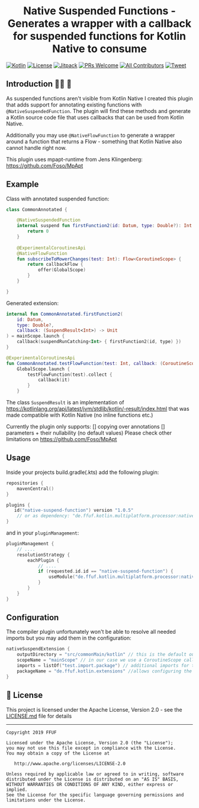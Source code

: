 <h1 align="center">Native Suspended Functions - Generates a wrapper with a callback for suspended functions for Kotlin Native to consume</h1>

[![Kotlin](https://img.shields.io/badge/Kotlin-1.3.50-green.svg)](https://github.com/Foso/MpApt/blob/master/LICENSE)
[![License](https://img.shields.io/badge/Apache-2.0-green.svg)](https://github.com/Foso/MpApt/blob/master/LICENSE)
[![Jitpack](https://jitpack.io/v/feilfeilundfeil/kotlin-native-suspend-function-callback.svg)](https://jitpack.io/#feilfeilundfeil/kotlin-native-suspend-function-callback)
[![PRs Welcome](https://img.shields.io/badge/PRs-welcome-brightgreen.svg?style=flat-square)](http://makeapullrequest.com)
[![All Contributors](https://img.shields.io/badge/all_contributors-1-range.svg?style=flat-square)](#contributors)
  <a href="https://twitter.com/intent/tweet?text=Hey, check out Native Suspended Functions https://github.com/feilfeilundfeil/kotlin-native-suspend-function-callback via @boni2k #Kotlin 
"><img src="https://img.shields.io/twitter/url/https/github.com/angular-medellin/meetup.svg?style=social" alt="Tweet"></a>



## Introduction 🙋‍♂️ 🙋‍
As suspended functions aren't visible from Kotlin Native I created this plugin that adds support for annotating existing
functions with `@NativeSuspendedFunction`. The plugin will find these methods and generate a Kotlin source code file 
that uses callbacks that can be used from Kotlin Native.

Additionally you may use `@NativeFlowFunction` to generate a wrapper around a function that returns a Flow - something that
Kotlin Native also cannot handle right now.

This plugin uses mpapt-runtime from Jens Klingenberg: https://github.com/Foso/MpApt

## Example
Class with annotated suspended function:
```kotlin
class CommonAnnotated {

    @NativeSuspendedFunction
    internal suspend fun firstFunction2(id: Datum, type: Double?): Int {
        return 0
    }
    
    @ExperimentalCoroutinesApi
    @NativeFlowFunction
    fun subscribeToMowerChanges(test: Int): Flow<CoroutineScope> {
        return callbackFlow {
            offer(GlobalScope)
        }
    }

}
```
Generated extension:
```kotlin
internal fun CommonAnnotated.firstFunction2(
    id: Datum,
    type: Double?,
    callback: (SuspendResult<Int>) -> Unit
) = mainScope.launch {
    callback(suspendRunCatching<Int> { firstFunction2(id, type) })
}

@ExperimentalCoroutinesApi
fun CommonAnnotated.testFlowFunction(test: Int, callback: (CoroutineScope) -> Unit) =
    GlobalScope.launch {
        testFlowFunction(test).collect {
            callback(it)
        }
    }
```
The class `SuspendResult` is an implementation of https://kotlinlang.org/api/latest/jvm/stdlib/kotlin/-result/index.html
that was made compatible with Kotlin Native (no inline functions etc.)

Currently the plugin only supports:
[] copying over annotations
[] parameters + their nullability (no default values)
Please check other limitations on https://github.com/Foso/MpApt

## Usage

Inside your projects build.gradle(.kts) add the following plugin: 

```kotlin
repositories {
    mavenCentral()
}

plugins {
   id("native-suspend-function") version "1.0.5"
    // or as dependency: "de.ffuf.kotlin.multiplatform.processor:nativesuspendfunction:1.0.5"
}
```
and in your `pluginManagement`:
```kotlin
pluginManagement {
    // ....
    resolutionStrategy {
        eachPlugin {
            // ....
            if (requested.id.id == "native-suspend-function") {
                useModule("de.ffuf.kotlin.multiplatform.processor:nativesuspendfunction:${requested.version}")
            }
        }
    }
}
```

## Configuration
The compiler plugin unfortunately won't be able to resolve all needed imports but you may add them in the configuration:
```kotlin
nativeSuspendExtension {
    outputDirectory = "src/commonMain/kotlin" // this is the default output directory for the generated extension file (without package)
    scopeName = "mainScope" // in our case we use a CoroutineScope called "mainScope" - don#t forget to import that location 
    imports = listOf("test.import.package") // additional imports for the generated file
    packageName = "de.ffuf.kotlin.extensions" //allows configuring the package name of the generated file
}
```

## 📜 License

This project is licensed under the Apache License, Version 2.0 - see the [LICENSE.md](https://github.com/feilfeilundfeil/kotlin-native-suspend-function-callback/blob/master/LICENSE) file for details

-------

    Copyright 2019 FFUF

    Licensed under the Apache License, Version 2.0 (the "License");
    you may not use this file except in compliance with the License.
    You may obtain a copy of the License at

       http://www.apache.org/licenses/LICENSE-2.0

    Unless required by applicable law or agreed to in writing, software
    distributed under the License is distributed on an "AS IS" BASIS,
    WITHOUT WARRANTIES OR CONDITIONS OF ANY KIND, either express or implied.
    See the License for the specific language governing permissions and
    limitations under the License.


